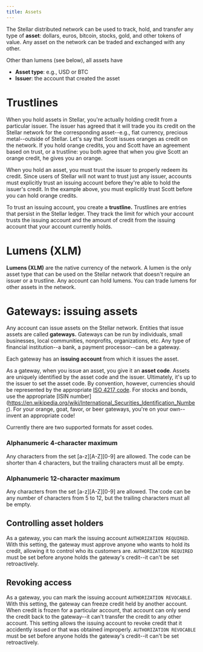 ```yaml
---
title: Assets
---
```


The Stellar distributed network can be used to track, hold, and transfer any type of **asset**: dollars, euros, bitcoin, stocks, gold, and other tokens of value. Any asset on the network can be traded and exchanged with any other. 

Other than lumens (see below), all assets have 
- **Asset type**: e.g., USD or BTC
- **Issuer**: the account that created the asset 

# Trustlines
When you hold assets in Stellar, you're actually holding credit from a particular issuer. The issuer has agreed that it
will trade you its credit on the Stellar network for the corresponding asset--e.g., fiat currency, precious metal--outside
of Stellar. Let's say that Scott issues oranges as credit on the network. If you hold orange credits, you and Scott have an agreement based on trust, or a trustline: you both agree that when you give Scott an orange credit, he gives you an orange.

When you hold an asset, you must trust the issuer to properly redeem its credit. Since users of Stellar will not want to
trust just any issuer, accounts must explicitly trust an issuing account before they're able to hold the issuer's credit. In the example above, you must explicitly trust Scott before you can hold orange credits.

To trust an issuing account, you create a **trustline.** Trustlines are entries that persist in the Stellar ledger. They
track the limit for which your account trusts the issuing account and the amount of credit from the issuing account that your account currently holds.

# Lumens (XLM)
**Lumens (XLM)** are the native currency of the network. A lumen is the only asset type that can be used on the Stellar network that doesn't require an issuer or a trustline.
Any account can hold lumens. You can trade lumens for other assets in the network.


# Gateways: issuing assets
Any account can issue assets on the Stellar network. Entities that issue assets are called **gateways.** Gateways can be
run by individuals, small businesses, local communities, nonprofits, organizations, etc. Any type of financial institution--a bank, a payment processor--can be a gateway.

Each gateway has an **issuing account** from which it issues the asset. 

As a gateway, when you issue an asset, you give it an **asset code**. Assets are uniquely identified by the asset code and the issuer.
Ultimately, it's up to the issuer to set the asset code. By convention, however, currencies should be represented by the
appropriate [ISO 4217 code](https://en.wikipedia.org/wiki/ISO_4217). For stocks and bonds, use the appropriate [ISIN number] (https://en.wikipedia.org/wiki/International_Securities_Identification_Number).
For your orange, goat, favor, or beer gateways, you're on your own--invent an appropriate code!

Currently there are two supported formats for asset codes.

### Alphanumeric 4-character maximum
Any characters from the set [a-z][A-Z][0-9] are allowed. The code can be shorter than 4 characters, but the trailing characters must all be empty.

### Alphanumeric 12-character maximum
Any characters from the set [a-z][A-Z][0-9] are allowed. The code can be any number of characters from 5 to 12, but the trailing characters must all be empty.


## Controlling asset holders
As a gateway, you can mark the issuing account `AUTHORIZATION REQUIRED`. With this setting, the gateway must approve anyone
who wants to hold its credit, allowing it to control who its customers are. `AUTHORIZATION REQUIRED` must be set before anyone holds the gateway's credit--it can't be set retroactively.

## Revoking access
As a gateway, you can mark the issuing account `AUTHORIZATION REVOCABLE`. With this setting, the gateway can freeze credit
held by another account. When credit is frozen for a particular account, that account can only send the credit back to the gateway--it can't transfer the credit to any other account.
This setting allows the issuing account to revoke credit that it accidently issued or that was obtained improperly. `AUTHORIZATION REVOCABLE` must be set before anyone holds the gateway's credit--it can't be set retroactively.








